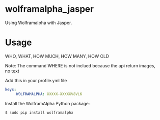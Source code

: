 # wolframalpha_jasper

Using Wolframalpha with Jasper.

# Usage

WHO, WHAT, HOW MUCH, HOW MANY, HOW OLD

Note: The command WHERE is not inclued because the api return images, no text

Add this in your profile.yml file

```yml
keys:
     WOLFRAMALPHA: XXXXX-XXXXXV8VL6
```

Install the WolframAlpha Python package:

    $ sudo pip install wolframalpha

